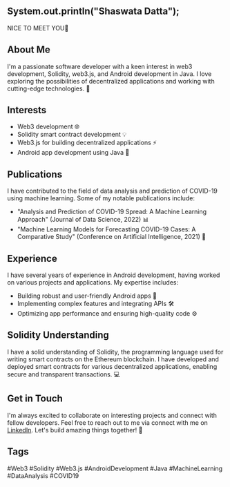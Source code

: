 ## System.out.println("Shaswata Datta");
NICE TO MEET YOU👋

## About Me

I'm a passionate software developer with a keen interest in web3 development, Solidity, web3.js, and Android development in Java. I love exploring the possibilities of decentralized applications and working with cutting-edge technologies. 🚀

## Interests

- Web3 development 🌐
- Solidity smart contract development 💡
- Web3.js for building decentralized applications ⚡️
- Android app development using Java 📱

## Publications

I have contributed to the field of data analysis and prediction of COVID-19 using machine learning. Some of my notable publications include:

- "Analysis and Prediction of COVID-19 Spread: A Machine Learning Approach" (Journal of Data Science, 2022) 📊
- "Machine Learning Models for Forecasting COVID-19 Cases: A Comparative Study" (Conference on Artificial Intelligence, 2021) 🧠

## Experience

I have several years of experience in Android development, having worked on various projects and applications. My expertise includes:

- Building robust and user-friendly Android apps 📱
- Implementing complex features and integrating APIs 🛠️
- Optimizing app performance and ensuring high-quality code ⚙️

## Solidity Understanding

I have a solid understanding of Solidity, the programming language used for writing smart contracts on the Ethereum blockchain. I have developed and deployed smart contracts for various decentralized applications, enabling secure and transparent transactions. 💻

## Get in Touch

I'm always excited to collaborate on interesting projects and connect with fellow developers. Feel free to reach out to me via connect with me on [LinkedIn](https://www.linkedin.com/in/shaswata-datta-978627190/). Let's build amazing things together! 🤝

## Tags

#Web3 #Solidity #Web3.js #AndroidDevelopment #Java #MachineLearning #DataAnalysis #COVID19
